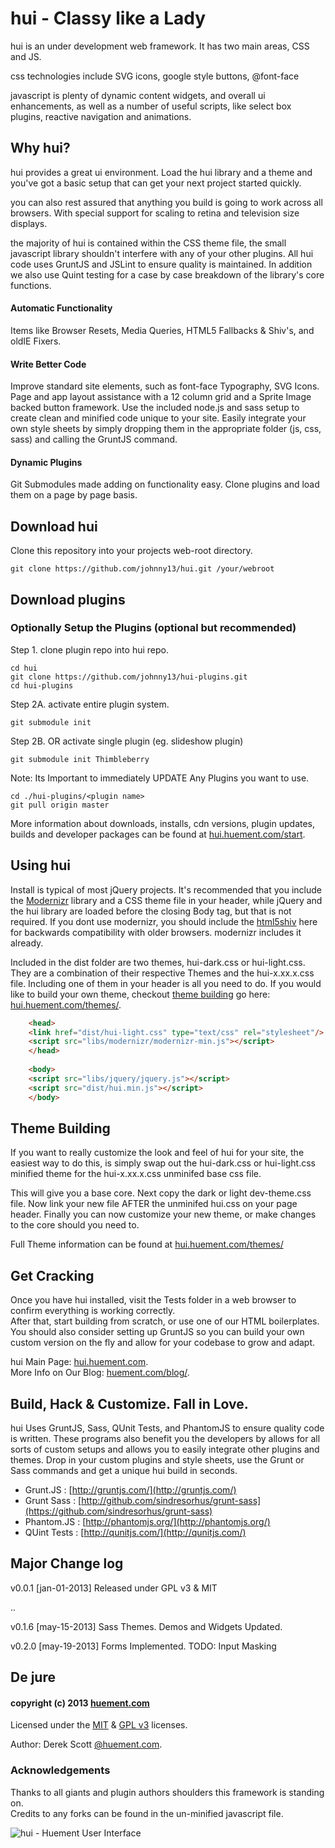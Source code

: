 hui - Classy like a Lady
======

hui is an under development web framework. It has two main areas, CSS and JS.    

css technologies include SVG icons, google style buttons, @font-face    

javascript is plenty of dynamic content widgets, and overall ui enhancements, as well as a number of useful scripts, like select box plugins, reactive navigation and animations.

## Why hui?
hui provides a great ui environment. Load the hui library and a theme and you've got a basic setup that can get your next project started quickly.

you can also rest assured that anything you build is going to work across all browsers. With special support for scaling to retina and television size displays.

the majority of hui is contained within the CSS theme file, the small javascript library shouldn't interfere with any of your other plugins. All hui code uses GruntJS and JSLint to ensure quality is maintained. In addition we also use Quint testing for a case by case breakdown of the library's core functions.

#### Automatic Functionality 

Items like Browser Resets, Media Queries, HTML5 Fallbacks & Shiv's, and oldIE Fixers.    

#### Write Better Code

Improve standard site elements, such as font-face Typography, SVG Icons. Page and app layout assistance with a 12 column grid and a Sprite Image backed button framework. Use the included node.js and sass setup to create clean and minified code unique to your site. Easily integrate your own style sheets by simply dropping them in the appropriate folder (js, css, sass) and calling the GruntJS command.   

#### Dynamic Plugins    

Git Submodules made adding on functionality easy. Clone plugins and load them on a page by page basis.    

## Download hui
Clone this repository into your projects web-root directory.    
    
    git clone https://github.com/johnny13/hui.git /your/webroot    
    

## Download plugins
### Optionally Setup the Plugins (optional but recommended)
Step 1. clone plugin repo into hui repo.   
    
    cd hui    
    git clone https://github.com/johnny13/hui-plugins.git    
    cd hui-plugins    
    

Step 2A. activate entire plugin system.    
    
    git submodule init    
    

Step 2B. OR activate single plugin (eg. slideshow plugin)    
    
    git submodule init Thimbleberry
    

Note: Its Important to immediately UPDATE Any Plugins you want to use.    
    
    cd ./hui-plugins/<plugin name>
    git pull origin master
    

More information about downloads, installs, cdn versions, plugin updates, builds and developer packages can be found at [hui.huement.com/start](http://hui.huement.com/start/).    

## Using hui    
Install is typical of most jQuery projects. It's recommended that you include the [Modernizr](http://modernizr.com/) library and a CSS theme file in your header, while jQuery and the hui library are loaded before the closing Body tag, but that is not required. If you dont use modernizr, you should include the [html5shiv](https://huementui.s3.amazonaws.com/cdn/html5shiv.js) here for backwards compatibility with older browsers. modernizr includes it already.

Included in the dist folder are two themes, hui-dark.css or hui-light.css. They are a combination of their respective Themes and the hui-x.xx.x.css file. Including one of them in your header is all you need to do. If you would like to build your own theme, checkout [theme building](https://github.com/johnny13/hui#theme-building) go here: [hui.huement.com/themes/](http://hui.huement.com/themes/).
    

```html
    <head>
    <link href="dist/hui-light.css" type="text/css" rel="stylesheet"/>   
    <script src="libs/modernizr/modernizr-min.js"></script>    
    </head>
    
    <body>
    <script src="libs/jquery/jquery.js"></script>
	<script src="dist/hui.min.js"></script>
	</body>
```

## Theme Building    
If you want to really customize the look and feel of hui for your site, the easiest way to do this, is simply swap out the hui-dark.css or hui-light.css minified theme for the hui-x.xx.x.css unminifed base css file. 

This will give you a base core. Next copy the dark or light dev-theme.css file. Now link your new file AFTER the unminifed hui.css on your page header. Finally you can now customize your new theme, or make changes to the core should you need to.

    
Full Theme information can be found at [hui.huement.com/themes/](http://hui.huement.com/themes/)    

    
## Get Cracking   

Once you have hui installed, visit the Tests folder in a web browser to confirm everything is working correctly.    
After that, start building from scratch, or use one of our HTML boilerplates.    
You should also consider setting up GruntJS so you can build your own custom version on the fly and allow for your codebase to grow and adapt.    
    
hui Main Page: [hui.huement.com](http://hui.huement.com).    
More Info on Our Blog: [huement.com/blog/](http://huement.com/blog/).

## Build, Hack & Customize. Fall in Love.

hui Uses GruntJS, Sass, QUnit Tests, and PhantomJS to ensure quality code is written. These programs also benefit you the developers by allows for all sorts of custom setups and allows you to easily integrate other plugins and themes.  Drop in your custom plugins and style sheets, use the Grunt or Sass commands and get a unique hui build in seconds.
    
 * Grunt.JS : [http://gruntjs.com/](http://gruntjs.com/)
 * Grunt Sass : [http://github.com/sindresorhus/grunt-sass](https://github.com/sindresorhus/grunt-sass)
 * Phantom.JS : [http://phantomjs.org/](http://phantomjs.org/)
 * QUint Tests : [http://qunitjs.com/](http://qunitjs.com/)
    

## Major Change log
   
v0.0.1	[jan-01-2013]	Released under GPL v3 & MIT    

..

v0.1.6	[may-15-2013]	Sass Themes. Demos and Widgets Updated.

v0.2.0	[may-19-2013]	Forms Implemented. TODO: Input Masking
    

## De jure
#### copyright (c) 2013 [huement.com](http://huement.com)    
Licensed under the [MIT](http://www.opensource.org/licenses/mit-license.php) & [GPL v3](http://opensource.org/licenses/gpl-3.0.html) licenses.    
    
Author: Derek Scott [@huement.com](https://twitter.com/huement).    

### Acknowledgements
Thanks to all giants and plugin authors shoulders this framework is standing on.    
Credits to any forks can be found in the un-minified javascript file.

    

![hui - Huement User Interface](http://huement.s3.amazonaws.com/imgs/white_pumpkin.jpg)  